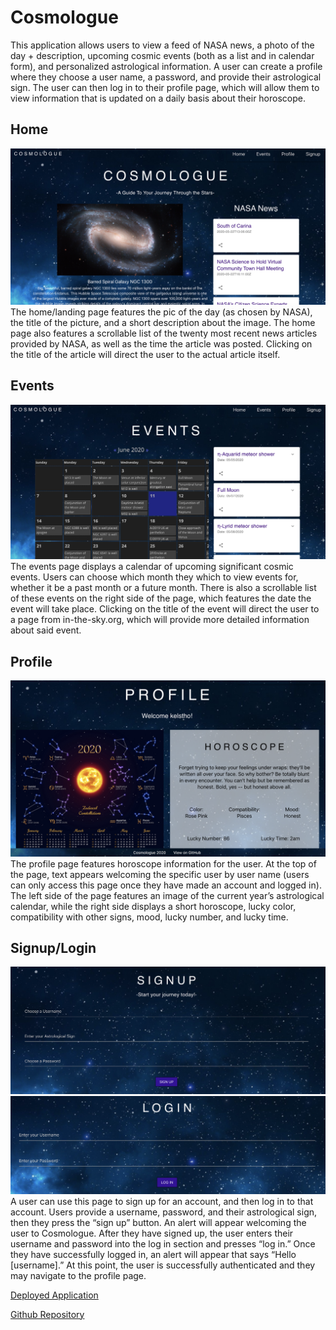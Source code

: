 # Cosmologue
This application allows users to view a feed of NASA news, a photo of the day + description, upcoming cosmic events (both as a list and in calendar form), and personalized astrological information. A user can create a profile where they choose a user name, a password, and provide their astrological sign. The user can then log in to their profile page, which will allow them to view information that is updated on a daily basis about their horoscope.

## Home
![Home Page](/client/src/assets/images/home.png?raw=true)
The home/landing page features the pic of the day (as chosen by NASA), the title of the picture, and a short description about the image. The home page also features a scrollable list of the twenty most recent news articles provided by NASA, as well as the time the article was posted. Clicking on the title of the article will direct the user to the actual article itself.

## Events
![Events Page](/client/src/assets/images/events.png?raw=true)
The events page displays a calendar of upcoming significant cosmic events. Users can choose which month they which to view events for, whether it be a past month or a future month. There is also a scrollable list of these events on the right side of the page, which features the date the event will take place. Clicking on the title of the event will direct the user to a page from in-the-sky.org, which will provide more detailed information about said event.

## Profile
![Profile Page](/client/src/assets/images/profile.png?raw=true)
The profile page features horoscope information for the user. At the top of the page, text appears welcoming the specific user by user name (users can only access this page once they have made an account and logged in). The left side of the page features an image of the current year’s astrological calendar, while the right side displays a short horoscope, lucky color, compatibility with other signs, mood, lucky number, and lucky time.

## Signup/Login
![Signup Page](/client/src/assets/images/signup.png?raw=true)
![Login Page](/client/src/assets/images/login.png?raw=true)
A user can use this page to sign up for an account, and then log in to that account. Users provide a username, password, and their astrological sign, then they press the “sign up” button. An alert will appear welcoming the user to Cosmologue. After they have signed up, the user enters their username and password into the log in section and presses “log in.” Once they have successfully logged in, an alert will appear that says “Hello [username].” At this point, the user is successfully authenticated and they may navigate to the profile page.

[Deployed Application](https://cosmologue.herokuapp.com)

[Github Repository](https://github.com/kelstho/cosmologue)